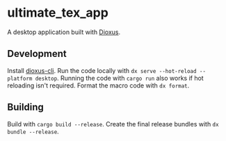 # ultimate_tex_app
A desktop application built with [Dioxus](https://dioxuslabs.com/). 

## Development
Install [dioxus-cli](https://crates.io/crates/dioxus-cli).
Run the code locally with `dx serve --hot-reload --platform desktop`.
Running the code with `cargo run` also works if hot reloading isn't required.
Format the macro code with `dx format`.

## Building
Build with `cargo build --release`. Create the final release bundles with `dx bundle --release`.

